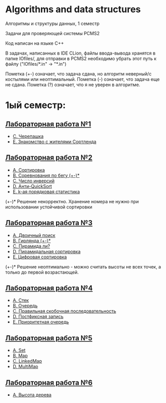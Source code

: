 # Algorithms and data structures
Алгоритмы и структуры данных, 1 семестр

Задачи для проверяющей системы PCMS2

Код написан на языке C++

В задачах, написанных в IDE CLion, файлы ввода-вывода хранятся в папке IOfiles/,
для отправки в PCMS2 необходимо убрать этот путь к файлу ("IOfiles/\*.in" -> "\*.in")

Пометка (+-) означает, что задача сдана, но алгоритм неверный/с костылями или неоптимальный.
Пометка (-) означает, что задача еще не сдана.
Пометка (?) означает, что я не уверен в алгоритме.

# 1ый семестр:

## [Лабораторная работа №1](https://github.com/kuzznya/Algos1/blob/master/Sem1/Lab1/problems1.pdf)

* [C. Черепашка](https://github.com/kuzznya/Algos1/blob/master/Sem1/Lab1/C.cpp)
* [E. Знакомство с жителями Сортленда](https://github.com/kuzznya/Algos1/blob/master/Sem1/Lab1/E.cpp)

## [Лабораторная работа №2](https://github.com/kuzznya/Algos1/blob/master/Sem1/Lab2/problems2.pdf)

* [A. Сортировка](https://github.com/kuzznya/Algos1/blob/master/Sem1/Lab2/A.cpp)
* [B. Соревнования по бегу (+-)*](https://github.com/kuzznya/Algos1/blob/master/Sem1/Lab2/B.cpp)
* [C. Число инверсий](https://github.com/kuzznya/Algos1/blob/master/Sem1/Lab2/C.cpp)
* [D. Анти-QuickSort](https://github.com/kuzznya/Algos1/blob/master/Sem1/Lab2/D.cpp)
* [E. k-ая порядковая статистика](https://github.com/kuzznya/Algos1/blob/master/Sem1/Lab2/E.cpp)

(+-)* Решение некорректно. Хранение номера не нужно при использовании устойчивой сортировки

## [Лабораторная работа №3](https://github.com/kuzznya/Algos1/blob/master/Sem1/Lab3/problems3.pdf)

* [A. Двоичный поиск](https://github.com/kuzznya/Algos1/blob/master/Sem1/Lab3/A.cpp)
* [B. Гирлянда (+-)*](https://github.com/kuzznya/Algos1/blob/master/Sem1/Lab3/B.cpp)
* [C. Пирамида ли?](https://github.com/kuzznya/Algos1/blob/master/Sem1/Lab3/C.cpp)
* [D. Пирамидальная сортировка](https://github.com/kuzznya/Algos1/blob/master/Sem1/Lab3/D.cpp)
* [E. Цифровая сортировка](https://github.com/kuzznya/Algos1/blob/master/Lab3/Sem1/E.cpp)

(+-)* Решение неоптимально - можно считать высоты не всех точек, а только до первой возрастающей.

## [Лабораторная работа №4](https://github.com/kuzznya/Algos1/blob/master/Sem1/Lab4/problems4.pdf)

* [A. Стек](https://github.com/kuzznya/Algos1/blob/master/Sem1/Lab4/A.cpp)
* [B. Очередь](https://github.com/kuzznya/Algos1/blob/master/Sem1/Lab4/B.cpp)
* [C. Правильная скобочная последовательность](https://github.com/kuzznya/Algos1/blob/master/Sem1/Lab4/C.cpp)
* [D. Постфиксная запись](https://github.com/kuzznya/Algos1/blob/master/Sem1/Lab4/D.cpp)
* [E. Приоритетная очередь](https://github.com/kuzznya/Algos1/blob/master/Sem1/Lab4/E.cpp)

## [Лабораторная работа №5](https://github.com/kuzznya/Algos1/blob/master/Sem1/Lab5/problems5.pdf)

* [A. Set](https://github.com/kuzznya/Algos1/blob/master/Sem1/Lab5/A.cpp)
* [B. Map](https://github.com/kuzznya/Algos1/blob/master/Sem1/Lab5/B.cpp)
* [C. LinkedMap](https://github.com/kuzznya/Algos1/blob/master/Sem1/Lab5/C.cpp)
* [D. MultiMap](https://github.com/kuzznya/Algos1/blob/master/Sem1/Lab5/D.cpp)

## [Лабораторная работа №6](https://github.com/kuzznya/Algos1/blob/master/Sem1/Lab6/problems6.pdf)

* [A. Высота дерева](https://github.com/kuzznya/Algos1/blob/master/Sem1/Lab6/A.cpp)